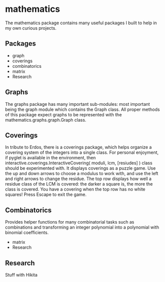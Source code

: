 # mathematics

The mathematics package contains many useful packages I built to help in my own curious projects.

## Packages

* graph
* coverings
* combinatorics
* matrix
* Research

## Graphs

The graphs package has many important sub-modules: most important being the graph module which contains the Graph class. All proper methods of this package expect graphs to be represented with the mathematics.graphs.graph.Graph class.

## Coverings

In tribute to Erdos, there is a coverings package, which helps organize a covering system of the integers into a single class. For personal enjoyment, if pyglet is available in the environment, then interactive.coverings.InteractiveCovering( moduli, lcm, [resiudes] ) class should be experimented with. It displays coverings as a puzzle game. Use the up and down arrows to choose a modulus to work with, and use the left and right arrows to change the residue. The top row displays how well a residue class of the LCM is covered: the darker a square is, the more the class is covered. You have a covering when the top row has no white squares! Press Escape to exit the game.

## Combinatorics

Provides helper functions for many combinatorial tasks such as combinations and transforming an integer polynomial into a polynomial with binomial coefficients.
* matrix
* Research

## Research

Stuff with Hikita

